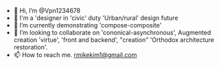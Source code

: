 - 👋 Hi, I’m @Vpn1234678
- 👀 I'm a 'designer in 'civic' duty 'Urban/rural' design future
- 🌱 I’m currently demonstrating 'compose-composite'
- 💞️ I’m looking to collaborate on 'cononical-asynchronous', Augmented creation 'virtue', 'front and backend', "creation" 'Orthodox architecture restoration'.
- 📫 How to reach me. rmikekim1@gmail.com

<!---
Vpn1234678/Vpn1234678 is a ✨ special ✨ repository because its `README.md` (this file) appears on your GitHub profile.
You can click the Preview link to take a look at your changes.
--->
